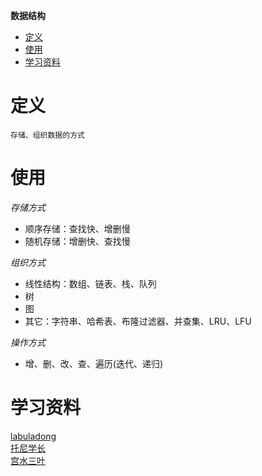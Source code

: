 **数据结构**
- [定义](#定义)
- [使用](#使用)
- [学习资料](#学习资料)

# 定义 #
```
存储、组织数据的方式
```

# 使用 #
*存储方式*  
- 顺序存储：查找快、增删慢  
- 随机存储：增删快、查找慢  

*组织方式*  
- 线性结构：数组、链表、栈、队列 
- 树
- 图  
- 其它：字符串、哈希表、布隆过滤器、并查集、LRU、LFU

*操作方式*  
- 增、删、改、查、遍历(迭代、递归)  

# 学习资料 #  
[labuladong]()  
[托尼学长]()  
[宫水三叶]()  